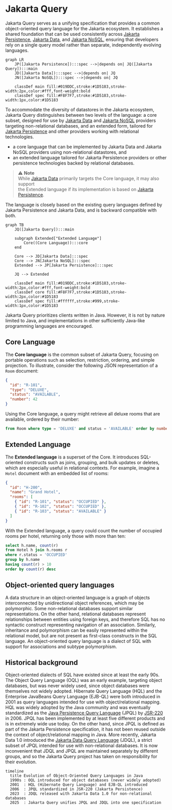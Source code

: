 # Jakarta Query


[Jakarta Persistence]: https://jakarta.ee/specifications/persistence/
[Jakarta Data]: https://jakarta.ee/specifications/data/
[Jakarta NoSQL]: https://jakarta.ee/specifications/nosql/
[Java Persistence Query Language]: https://jakarta.ee/specifications/persistence/3.2/jakarta-persistence-spec-3.2#a4665
[Jakarta Data Query Language]: https://jakarta.ee/specifications/data/1.0/jakarta-data-1.0#_jakarta_data_query_language
[JSR-220]: https://jcp.org/en/jsr/detail?id=220

Jakarta Query serves as a unifying specification that provides a common object-oriented query language for the Jakarta ecosystem. It establishes a shared foundation that can be used consistently across [Jakarta Persistence][], [Jakarta Data][], and [Jakarta NoSQL][], ensuring that developers rely on a single query model rather than separate, independently evolving languages.

```mermaid
graph LR
    JP([Jakarta Persistence]):::spec -->|depends on| JQ([Jakarta Query]):::main
    JD([Jakarta Data]):::spec -->|depends on| JQ
    JN([Jakarta NoSQL]):::spec -->|depends on| JQ

    classDef main fill:#019DDC,stroke:#1D5183,stroke-width:2px,color:#fff,font-weight:bold
    classDef spec fill:#F8F7F7,stroke:#1D5183,stroke-width:1px,color:#1D5183
```

To accommodate the diversity of datastores in the Jakarta ecosystem, Jakarta Query distinguishes between two levels of the language: a core subset, designed for use by [Jakarta Data][] and [Jakarta NoSQL][] providers targeting non-relational databases, and an extended form, tailored for [Jakarta Persistence][] and other providers working with relational technologies.

- a core language that can be implemented by Jakarta Data and Jakarta NoSQL 
  providers using non-relational datastores, and 
- an extended language tailored for Jakarta Persistence providers or other 
  persistence technologies backed by relational databases.

> ⚠️ **Note**  
> While [Jakarta Data][] primarily targets the Core language, it may also support  
> the Extended language if its implementation is based on [Jakarta Persistence][].

The language is closely based on the existing query languages defined by
Jakarta Persistence and Jakarta Data, and is backward compatible with both.

```mermaid
graph TB
    JQ([Jakarta Query]):::main

    subgraph Extended["Extended Language"]
        Core((Core Language)):::core
    end

    Core --> JD[Jakarta Data]:::spec
    Core --> JN[Jakarta NoSQL]:::spec
    Extended --> JP[Jakarta Persistence]:::spec

    JQ --> Extended

    classDef main fill:#019DDC,stroke:#1D5183,stroke-width:2px,color:#fff,font-weight:bold
    classDef core fill:#F8F7F7,stroke:#1D5183,stroke-width:2px,color:#1D5183
    classDef spec fill:#ffffff,stroke:#999,stroke-width:1px,color:#1D5183
```

Jakarta Query prioritizes clients written in Java. However, it is not by 
nature limited to Java, and implementations in other sufficiently Java-like 
programming languages are encouraged.

## Core Language

The **Core language** is the common subset of Jakarta Query, focusing on portable operations such as selection, restriction, ordering, and simple projection. To illustrate, consider the following JSON representation of a `Room` document:  

```json
{
  "id": "R-101",
  "type": "DELUXE",
  "status": "AVAILABLE",
  "number": 42
}
````

Using the Core language, a query might retrieve all deluxe rooms that are available, ordered by their number:

```sql
from Room where type = 'DELUXE' and status = 'AVAILABLE' order by number
```

## Extended Language

The **Extended language** is a superset of the Core. It introduces SQL-oriented constructs such as joins, grouping, and bulk updates or deletes, which are especially useful in relational contexts. For example, imagine a `Hotel` document with an embedded list of rooms:

```json
{
  "id": "H-200",
  "name": "Grand Hotel",
  "rooms": [
    { "id": "R-101", "status": "OCCUPIED" },
    { "id": "R-102", "status": "OCCUPIED" },
    { "id": "R-103", "status": "AVAILABLE" }
  ]
}
```

With the Extended language, a query could count the number of occupied rooms per hotel, returning only those with more than ten:

```sql
select h.name, count(r)
from Hotel h join h.rooms r
where r.status = 'OCCUPIED'
group by h.name
having count(r) > 10
order by count(r) desc
```

## Object-oriented query languages

A data structure in an object-oriented language is a graph of objects 
interconnected by unidirectional object references, which may be polymorphic. 
Some non-relational databases support similar representations. On the other 
hand, relational databases represent relationships between entities using 
foreign keys, and therefore SQL has no syntactic construct representing 
navigation of an association. Similarly, inheritance and polymorphism can be 
easily represented within the relational model, but are not present as 
first-class constructs in the SQL language. An object-oriented query language 
is a dialect of SQL with support for associations and subtype polymorphism.

## Historical background

Object-oriented dialects of SQL have existed since at least the early 90s. 
The Object Query Language (OQL) was an early example, targeting object 
databases, but was never widely used, since object databases were themselves 
not widely adopted. Hibernate Query Language (HQL) and the Enterprise JavaBeans 
Query Language (EJB-QL) were both introduced in 2001 as query languages 
intended for use with object/relational mapping. HQL was widely adopted by the 
Java community and was eventually standardized as the [Java Persistence Query 
Language][] (JPQL) by [JSR-220][] in 2006. JPQL has been implemented by at 
least five different products and is in extremely wide use today. On the other 
hand, since JPQL is defined as part of the Jakarta Persistence specification, 
it has not been reused outside the context of object/relational mapping in Java. 
More recently, Jakarta Data 1.0 introduced the [Jakarta Data Query Language][] 
(JDQL), a strict subset of JPQL intended for use with non-relational databases. 
It is now inconvenient that JDQL and JPQL are maintained separately by different 
groups, and so the Jakarta Query project has taken on responsibility for their 
evolution.

```mermaid
timeline
  title Evolution of Object-Oriented Query Languages in Java
  1990s : OQL introduced for object databases (never widely adopted)
  2001  : HQL (Hibernate Query Language) and EJB-QL introduced
  2006  : JPQL standardized in JSR-220 (Jakarta Persistence)
  2023  : JDQL released with Jakarta Data 1.0 for non-relational databases
  2025  : Jakarta Query unifies JPQL and JDQL into one specification
```

